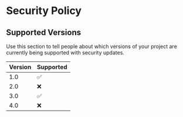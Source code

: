 # Security Policy

## Supported Versions

Use this section to tell people about which versions of your project are
currently being supported with security updates.

| Version | Supported          |
| ------- | ------------------ |
| 1.0  | :white_check_mark: |
| 2.0   | :x:                |
| 3.0  | :white_check_mark: |
|4.0   | :x:                |

